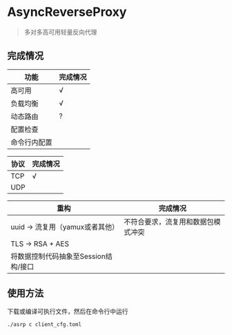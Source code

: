 # AsyncReverseProxy

> 多对多高可用轻量反向代理

## 完成情况

| 功能         | 完成情况 |
| ------------ | -------- |
| 高可用       | √        |
| 负载均衡     | √        |
| 动态路由     | ?        |
| 配置检查     |          |
| 命令行内配置 |          |

| 协议 | 完成情况 |
| ---- | -------- |
| TCP  | √        |
| UDP  |          |

| 重构                                 | 完成情况                           |
| ------------------------------------ | ---------------------------------- |
| uuid -> 流复用（yamux或者其他）      | 不符合要求，流复用和数据包模式冲突 |
| TLS -> RSA + AES                     |                                    |
| 将数据控制代码抽象至Session结构/接口 |                                    |

## 使用方法

下载或编译可执行文件，然后在命令行中运行

```shell
./asrp c client_cfg.toml
```

